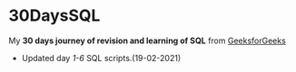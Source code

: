 # 30DaysSQL
My <strong>30 days journey of revision and 
learning of SQL</strong> from <a href="https://www.geeksforgeeks.org/30-days-of-sql-from-basic-to-advanced-level/" target="blank_">GeeksforGeeks</a>

<ul>
  <li>Updated day <em>1-6</em> SQL scripts.(19-02-2021)</li>
</ul>
